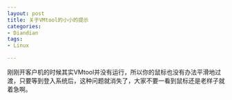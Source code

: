 ```yaml
---
layout: post
title: 关于VMtool的小小的提示
categories:
- Diandian
tags:
- Linux

---
```

刚刚开客户机的时候其实VMtool并没有运行，所以你的鼠标也没有办法平滑地过渡，只要等到登入系统后，这种问题就消失了，大家不要一看到鼠标还是老样子就着急啊。